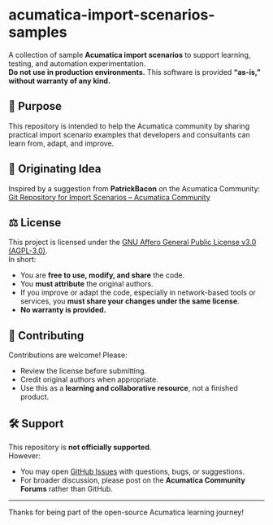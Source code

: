 # acumatica-import-scenarios-samples

A collection of sample **Acumatica import scenarios** to support learning, testing, and automation experimentation.  
**Do not use in production environments.** This software is provided **“as-is,” without warranty of any kind.**

## 📌 Purpose

This repository is intended to help the Acumatica community by sharing practical import scenario examples that developers and consultants can learn from, adapt, and improve.  

## 🧠 Originating Idea

Inspired by a suggestion from **PatrickBacon** on the Acumatica Community:  
[Git Repository for Import Scenarios – Acumatica Community](https://community.acumatica.com/import-and-export-scenarios-117/git-repository-for-import-scenarios-31417)

## ⚖️ License

This project is licensed under the [GNU Affero General Public License v3.0 (AGPL-3.0)](LICENSE).  
In short:
- You are **free to use, modify, and share** the code.
- You **must attribute** the original authors.
- If you improve or adapt the code, especially in network-based tools or services, you **must share your changes under the same license**.
- **No warranty is provided.**

## 🤝 Contributing

Contributions are welcome! Please:
- Review the license before submitting.
- Credit original authors when appropriate.
- Use this as a **learning and collaborative resource**, not a finished product.

## 🛠️ Support

This repository is **not officially supported**.  
However:
- You may open [GitHub Issues](https://github.com/acumatica-import-scenarios-samples/issues) with questions, bugs, or suggestions.
- For broader discussion, please post on the **Acumatica Community Forums** rather than GitHub.

---

Thanks for being part of the open-source Acumatica learning journey!
